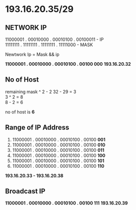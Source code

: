 # 193.16.20.35/29
## **NETWORK IP**
11000001 . 00010000 . 00010100 . 00100011 - IP  
11111111 . 11111111 . 11111111 . 11111000  - MASK

Newtwork Ip = Mask && ip 

**11000001 . 00010000 . 00010100 . 00100 000**
**193.16.20.32**

## **No of Host**

remaining mask ^ 2 - 2
32 - 29 = 3  
3 ^ 2 = 8  
8 - 2 = 6

no of host is **6**


## **Range of IP Address**

1. 11000001 . 00010000 . 00010100 . 00100 **001**
1. 11000001 . 00010000 . 00010100 . 00100 **010**
1. 11000001 . 00010000 . 00010100 . 00100 **011**
1. 11000001 . 00010000 . 00010100 . 00100 **100**
1. 11000001 . 00010000 . 00010100 . 00100 **101**
1. 11000001 . 00010000 . 00010100 . 00100 **110**

**193.16.20.33 - 193.16.20.38**
## **Broadcast IP**
**11000001 . 00010000 . 00010100 . 00100 111**
**193.16.20.39**

